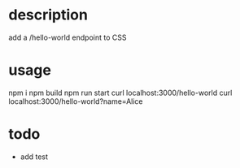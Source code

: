 # description

 add a /hello-world endpoint to CSS


# usage

 npm i
 npm build
 npm run start
 curl localhost:3000/hello-world
 curl localhost:3000/hello-world?name=Alice



# todo

 - add test
